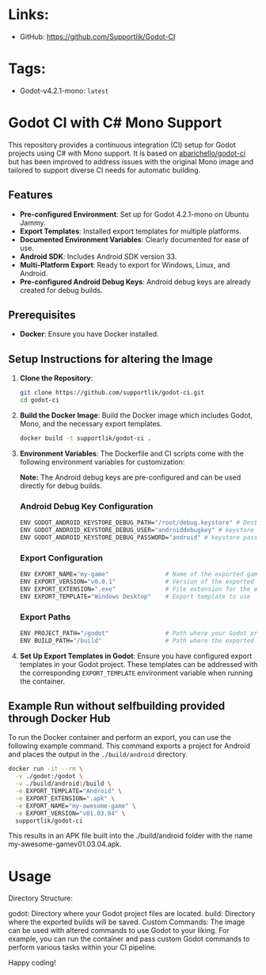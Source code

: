 # Links:

- GitHub: https://github.com/Supportlik/Godot-CI

# Tags:

- Godot-v4.2.1-mono: `latest`

# Godot CI with C# Mono Support

This repository provides a continuous integration (CI) setup for Godot projects using C# with Mono support. It is based
on [abarichello/godot-ci](https://github.com/abarichello/godot-ci) but has been improved to address issues with the
original Mono image and tailored to support diverse CI needs for automatic building.

## Features

- **Pre-configured Environment**: Set up for Godot 4.2.1-mono on Ubuntu Jammy.
- **Export Templates**: Installed export templates for multiple platforms.
- **Documented Environment Variables**: Clearly documented for ease of use.
- **Android SDK**: Includes Android SDK version 33.
- **Multi-Platform Export**: Ready to export for Windows, Linux, and Android.
- **Pre-configured Android Debug Keys**: Android debug keys are already created for debug builds.

## Prerequisites

- **Docker**: Ensure you have Docker installed.

## Setup Instructions for altering the Image

1. **Clone the Repository**:
    ```sh
    git clone https://github.com/supportlik/godot-ci.git
    cd godot-ci
    ```

2. **Build the Docker Image**:
   Build the Docker image which includes Godot, Mono, and the necessary export templates.
    ```sh
    docker build -t supportlik/godot-ci .
    ```

3. **Environment Variables**:
   The Dockerfile and CI scripts come with the following environment variables for customization:

   **Note:** The Android debug keys are pre-configured and can be used directly for debug builds.

   ### Android Debug Key Configuration
    ```sh
    ENV GODOT_ANDROID_KEYSTORE_DEBUG_PATH="/root/debug.keystore" # Destination of the debug keystore
    ENV GODOT_ANDROID_KEYSTORE_DEBUG_USER="androiddebugkey" # keystore user
    ENV GODOT_ANDROID_KEYSTORE_DEBUG_PASSWORD="android" # keystore password
    ```

   ### Export Configuration
    ```sh
    ENV EXPORT_NAME="my-game"                # Name of the exported game
    ENV EXPORT_VERSION="v0.0.1"              # Version of the exported game
    ENV EXPORT_EXTENSION=".exe"              # File extension for the export
    ENV EXPORT_TEMPLATE="Windows Desktop"    # Export template to use
    ```

   ### Export Paths
    ```sh
    ENV PROJECT_PATH="/godot"                # Path where your Godot project is located in the container
    ENV BUILD_PATH="/build"                  # Path where the exported builds will be saved in the container
    ```

4. **Set Up Export Templates in Godot**:
   Ensure you have configured export templates in your Godot project. These templates can be addressed with the
   corresponding `EXPORT_TEMPLATE` environment variable when running the container.

## Example Run without selfbuilding provided through Docker Hub

To run the Docker container and perform an export, you can use the following example command. This command exports a
project for Android and places the output in the `./build/android` directory.

```sh
docker run -it --rm \
  -v ./godot:/godot \
  -v ./build/android:/build \
  -e EXPORT_TEMPLATE="Android" \
  -e EXPORT_EXTENSION=".apk" \
  -e EXPORT_NAME="my-awesome-game" \
  -e EXPORT_VERSION="v01.03.04" \
  supportlik/godot-ci
```

This results in an APK file built into the ./build/android folder with the name my-awesome-gamev01.03.04.apk.

# Usage

Directory Structure:

godot: Directory where your Godot project files are located.
build: Directory where the exported builds will be saved.
Custom Commands:
The image can be used with altered commands to use Godot to your liking. For example, you can run the container and pass
custom Godot commands to perform various tasks within your CI pipeline.

Happy coding!